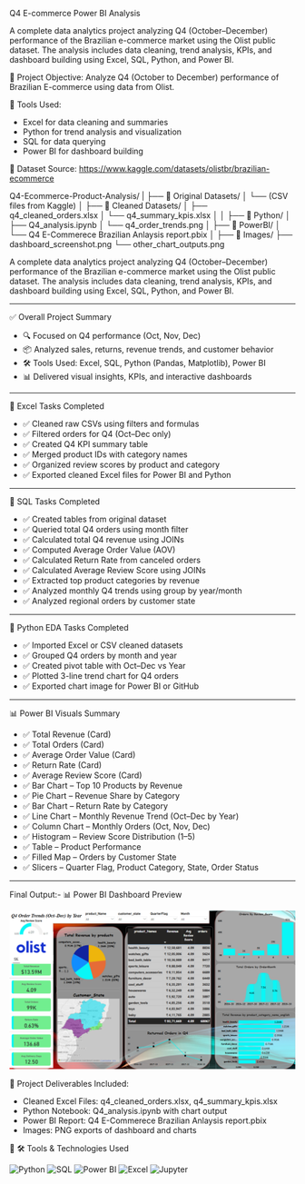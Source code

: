 
Q4 E-commerce Power BI Analysis

A complete data analytics project analyzing Q4 (October–December) performance of the Brazilian e-commerce market using the Olist public dataset.
The analysis includes data cleaning, trend analysis, KPIs, and dashboard building using Excel, SQL, Python, and Power BI.

🔹 Project Objective:
Analyze Q4 (October to December) performance of Brazilian E-commerce using data from Olist.

🔹 Tools Used:
- Excel for data cleaning and summaries
- Python for trend analysis and visualization
- SQL for data querying
- Power BI for dashboard building

🔹 Dataset Source:
https://www.kaggle.com/datasets/olistbr/brazilian-ecommerce


Q4-Ecommerce-Product-Analysis/
|
├── 📁 Original Datasets/
│   └── (CSV files from Kaggle)
│
├── 📁 Cleaned Datasets/
│   ├── q4_cleaned_orders.xlsx
│   └── q4_summary_kpis.xlsx
│
│
├── 📁 Python/
│   ├── Q4_analysis.ipynb
│   └── q4_order_trends.png
│
├── 📁 PowerBI/
│   └── Q4 E-Commerece Brazilian Anlaysis report.pbix
│
├── 📁 Images/
    ├── dashboard_screenshot.png
    └── other_chart_outputs.png

 
A complete data analytics project analyzing Q4 (October–December) performance of the Brazilian e-commerce market using the Olist public dataset. The analysis includes data cleaning, trend analysis, KPIs, and dashboard building using Excel, SQL, Python, and Power BI.

---

 ✅ Overall Project Summary

- 🔍 Focused on Q4 performance (Oct, Nov, Dec)  
- 📦 Analyzed sales, returns, revenue trends, and customer behavior  
- 🛠 Tools Used: Excel, SQL, Python (Pandas, Matplotlib), Power BI  
- 📊 Delivered visual insights, KPIs, and interactive dashboards  

---

 📘 Excel Tasks Completed

- ✅ Cleaned raw CSVs using filters and formulas  
- ✅ Filtered orders for Q4 (Oct–Dec only)  
- ✅ Created Q4 KPI summary table  
- ✅ Merged product IDs with category names  
- ✅ Organized review scores by product and category  
- ✅ Exported cleaned Excel files for Power BI and Python  

---

 🧾 SQL Tasks Completed

- ✅ Created tables from original dataset  
- ✅ Queried total Q4 orders using month filter  
- ✅ Calculated total Q4 revenue using JOINs  
- ✅ Computed Average Order Value (AOV)  
- ✅ Calculated Return Rate from canceled orders  
- ✅ Calculated Average Review Score using JOINs  
- ✅ Extracted top product categories by revenue  
- ✅ Analyzed monthly Q4 trends using group by year/month   
- ✅ Analyzed regional orders by customer state  

---

 🐍 Python EDA Tasks Completed

- ✅ Imported Excel or CSV cleaned datasets  
- ✅ Grouped Q4 orders by month and year  
- ✅ Created pivot table with Oct–Dec vs Year  
- ✅ Plotted 3-line trend chart for Q4 orders  
- ✅ Exported chart image for Power BI or GitHub  

---

 📊 Power BI Visuals Summary

- ✅ Total Revenue (Card)  
- ✅ Total Orders (Card)  
- ✅ Average Order Value (Card)  
- ✅ Return Rate (Card)  
- ✅ Average Review Score (Card)  
- ✅ Bar Chart – Top 10 Products by Revenue  
- ✅ Pie Chart – Revenue Share by Category  
- ✅ Bar Chart – Return Rate by Category  
- ✅ Line Chart – Monthly Revenue Trend (Oct–Dec by Year)  
- ✅ Column Chart – Monthly Orders (Oct, Nov, Dec)  
- ✅ Histogram – Review Score Distribution (1–5)  
- ✅ Table – Product Performance  
- ✅ Filled Map – Orders by Customer State  
- ✅ Slicers – Quarter Flag, Product Category, State, Order Status  

---

Final Output:-
 📊 Power BI Dashboard Preview

![Q4 Dashboard](images/Q4%20E-Commerece%20Brazilian%20Anlaysis%20report.png)


🔹 Project Deliverables Included:
- Cleaned Excel Files: q4_cleaned_orders.xlsx, q4_summary_kpis.xlsx
- Python Notebook: Q4_analysis.ipynb with chart output
- Power BI Report: Q4 E-Commerece Brazilian Anlaysis report.pbix
- Images: PNG exports of dashboard and charts

🔹 🛠 Tools & Technologies Used

![Python](https://img.shields.io/badge/Python-3776AB?style=for-the-badge&logo=python&logoColor=white)
![SQL](https://img.shields.io/badge/SQL-025E8C?style=for-the-badge&logo=sqlite&logoColor=white)
![Power BI](https://img.shields.io/badge/Power%20BI-F2C811?style=for-the-badge&logo=powerbi&logoColor=black)
![Excel](https://img.shields.io/badge/Excel-217346?style=for-the-badge&logo=microsoft-excel&logoColor=white)
![Jupyter](https://img.shields.io/badge/Jupyter-F37626?style=for-the-badge&logo=jupyter&logoColor=white)

